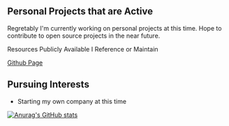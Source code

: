 ## Personal Projects that are Active

Regretably I'm currently working on personal projects at this time. Hope to contribute to open source projects in the near future. 

Resources Publicly Available I Reference or Maintain

[Github Page](https://cyburstud.github.io/Cyburstud/)

## Pursuing Interests

* Starting my own company at this time

[![Anurag's GitHub stats](https://github-readme-stats.vercel.app/api?username=cyburstud)](https://github.com/cyburstud/github-readme-stats)
